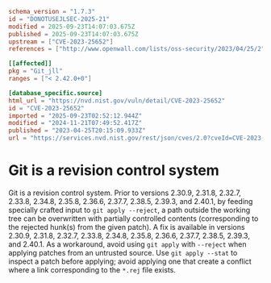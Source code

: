 ```toml
schema_version = "1.7.3"
id = "DONOTUSEJLSEC-2025-21"
modified = 2025-09-23T14:07:03.675Z
published = 2025-09-23T14:07:03.675Z
upstream = ["CVE-2023-25652"]
references = ["http://www.openwall.com/lists/oss-security/2023/04/25/2", "https://github.com/git/git/commit/18e2b1cfc80990719275d7b08e6e50f3e8cbc902", "https://github.com/git/git/commit/668f2d53613ac8fd373926ebe219f2c29112d93e", "https://github.com/git/git/security/advisories/GHSA-2hvf-7c8p-28fx", "https://lists.debian.org/debian-lts-announce/2024/06/msg00018.html", "https://lists.fedoraproject.org/archives/list/package-announce@lists.fedoraproject.org/message/BSXOGVVBJLYX26IAYX6PJSYQB36BREWH/", "https://lists.fedoraproject.org/archives/list/package-announce@lists.fedoraproject.org/message/PI7FZ4NNR5S5J5K6AMVQBH2JFP6NE4L7/", "https://lists.fedoraproject.org/archives/list/package-announce@lists.fedoraproject.org/message/RKOXOAZ42HLXHXTW6JZI4L5DAIYDTYCU/", "https://lists.fedoraproject.org/archives/list/package-announce@lists.fedoraproject.org/message/YFZWGQKB6MM5MNF2DLFTD7KS2KWPICKL/", "https://security.gentoo.org/glsa/202312-15", "http://www.openwall.com/lists/oss-security/2023/04/25/2", "https://github.com/git/git/commit/18e2b1cfc80990719275d7b08e6e50f3e8cbc902", "https://github.com/git/git/commit/668f2d53613ac8fd373926ebe219f2c29112d93e", "https://github.com/git/git/security/advisories/GHSA-2hvf-7c8p-28fx", "https://lists.debian.org/debian-lts-announce/2024/06/msg00018.html", "https://lists.fedoraproject.org/archives/list/package-announce@lists.fedoraproject.org/message/BSXOGVVBJLYX26IAYX6PJSYQB36BREWH/", "https://lists.fedoraproject.org/archives/list/package-announce@lists.fedoraproject.org/message/PI7FZ4NNR5S5J5K6AMVQBH2JFP6NE4L7/", "https://lists.fedoraproject.org/archives/list/package-announce@lists.fedoraproject.org/message/RKOXOAZ42HLXHXTW6JZI4L5DAIYDTYCU/", "https://lists.fedoraproject.org/archives/list/package-announce@lists.fedoraproject.org/message/YFZWGQKB6MM5MNF2DLFTD7KS2KWPICKL/", "https://security.gentoo.org/glsa/202312-15"]

[[affected]]
pkg = "Git_jll"
ranges = ["< 2.42.0+0"]

[database_specific.source]
html_url = "https://nvd.nist.gov/vuln/detail/CVE-2023-25652"
id = "CVE-2023-25652"
imported = "2025-09-23T02:52:12.944Z"
modified = "2024-11-21T07:49:52.417Z"
published = "2023-04-25T20:15:09.933Z"
url = "https://services.nvd.nist.gov/rest/json/cves/2.0?cveId=CVE-2023-25652"
```

# Git is a revision control system

Git is a revision control system. Prior to versions 2.30.9, 2.31.8, 2.32.7, 2.33.8, 2.34.8, 2.35.8, 2.36.6, 2.37.7, 2.38.5, 2.39.3, and 2.40.1, by feeding specially crafted input to `git apply --reject`, a path outside the working tree can be overwritten with partially controlled contents (corresponding to the rejected hunk(s) from the given patch). A fix is available in versions 2.30.9, 2.31.8, 2.32.7, 2.33.8, 2.34.8, 2.35.8, 2.36.6, 2.37.7, 2.38.5, 2.39.3, and 2.40.1. As a workaround, avoid using `git apply` with `--reject` when applying patches from an untrusted source. Use `git apply --stat` to inspect a patch before applying; avoid applying one that create a conflict where a link corresponding to the `*.rej` file exists.

